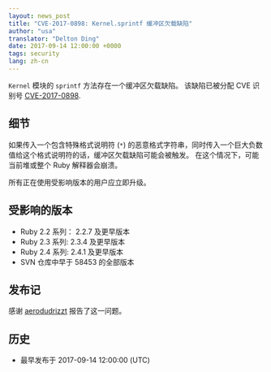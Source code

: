 ```yaml
---
layout: news_post
title: "CVE-2017-0898: Kernel.sprintf 缓冲区欠载缺陷"
author: "usa"
translator: "Delton Ding"
date: 2017-09-14 12:00:00 +0000
tags: security
lang: zh-cn
---
```


`Kernel` 模块的 `sprintf` 方法存在一个缓冲区欠载缺陷。
该缺陷已被分配 CVE 识别号 [CVE-2017-0898](http://cve.mitre.org/cgi-bin/cvename.cgi?name=CVE-2017-0898).

## 细节

如果传入一个包含特殊格式说明符 (`*`) 的恶意格式字符串，同时传入一个巨大负数值给这个格式说明符的话，缓冲区欠载缺陷可能会被触发。
在这个情况下，可能当前堆或整个 Ruby 解释器会崩溃。

所有正在使用受影响版本的用户应立即升级。

## 受影响的版本

* Ruby 2.2 系列： 2.2.7 及更早版本
* Ruby 2.3 系列: 2.3.4 及更早版本
* Ruby 2.4 系列: 2.4.1 及更早版本
* SVN 仓库中早于 58453 的全部版本

## 发布记

感谢 [aerodudrizzt](https://hackerone.com/aerodudrizzt) 报告了这一问题。

## 历史

* 最早发布于 2017-09-14 12:00:00 (UTC)
